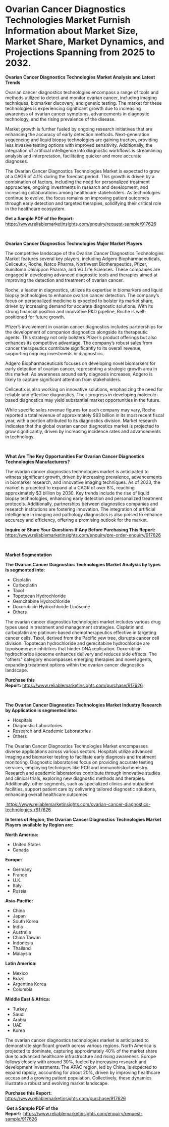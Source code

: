 <p><h1>Ovarian Cancer Diagnostics Technologies Market Furnish Information about Market Size, Market Share, Market Dynamics, and Projections Spanning from 2025 to 2032.</h1></p><p><strong>Ovarian Cancer Diagnostics Technologies Market Analysis and Latest Trends</strong></p>
<p><p>Ovarian cancer diagnostics technologies encompass a range of tools and methods utilized to detect and monitor ovarian cancer, including imaging techniques, biomarker discovery, and genetic testing. The market for these technologies is experiencing significant growth due to increasing awareness of ovarian cancer symptoms, advancements in diagnostic technology, and the rising prevalence of the disease.</p><p>Market growth is further fueled by ongoing research initiatives that are enhancing the accuracy of early detection methods. Next-generation sequencing and liquid biopsy technologies are gaining traction, providing less invasive testing options with improved sensitivity. Additionally, the integration of artificial intelligence into diagnostic workflows is streamlining analysis and interpretation, facilitating quicker and more accurate diagnoses.</p><p>The Ovarian Cancer Diagnostics Technologies Market is expected to grow at a CAGR of 4.1% during the forecast period. This growth is driven by a combination of factors, including the need for personalized treatment approaches, ongoing investments in research and development, and increasing collaborations among healthcare stakeholders. As technologies continue to evolve, the focus remains on improving patient outcomes through early detection and targeted therapies, solidifying their critical role in the healthcare ecosystem.</p></p>
<p><strong>Get a Sample PDF of the Report:&nbsp;</strong> <a href="https://www.reliablemarketinsights.com/enquiry/request-sample/917626?utm_campaign=3325&utm_medium=2&utm_source=Github&utm_content=ia&utm_term=18042025&utm_id=ovarian-cancer-diagnostics-technologies">https://www.reliablemarketinsights.com/enquiry/request-sample/917626</a></p>
<p>&nbsp;</p>
<p><strong>Ovarian Cancer Diagnostics Technologies Major Market Players</strong></p>
<p><p>The competitive landscape of the Ovarian Cancer Diagnostics Technologies Market features several key players, including Adgero Biopharmaceuticals, Cellceutix, Roche, Natco Pharma, Northwest Biotherapeutics, Pfizer, Sumitomo Dainippon Pharma, and VG Life Sciences. These companies are engaged in developing advanced diagnostic tools and therapies aimed at improving the detection and treatment of ovarian cancer.</p><p>Roche, a leader in diagnostics, utilizes its expertise in biomarkers and liquid biopsy technologies to enhance ovarian cancer detection. The company’s focus on personalized medicine is expected to bolster its market share, driven by increasing demand for accurate diagnostic solutions. With its strong financial position and innovative R&D pipeline, Roche is well-positioned for future growth.</p><p>Pfizer’s involvement in ovarian cancer diagnostics includes partnerships for the development of companion diagnostics alongside its therapeutic agents. This strategy not only bolsters Pfizer’s product offerings but also enhances its competitive advantage. The company’s robust sales from cancer therapeutics contribute significantly to its overall revenue, supporting ongoing investments in diagnostics.</p><p>Adgero Biopharmaceuticals focuses on developing novel biomarkers for early detection of ovarian cancer, representing a strategic growth area in this market. As awareness around early diagnosis increases, Adgero is likely to capture significant attention from stakeholders.</p><p>Cellceutix is also working on innovative solutions, emphasizing the need for reliable and effective diagnostics. Their progress in developing molecule-based diagnostics may yield substantial market opportunities in the future.</p><p>While specific sales revenue figures for each company may vary, Roche reported a total revenue of approximately $63 billion in its most recent fiscal year, with a portion attributed to its diagnostics division. Market research indicates that the global ovarian cancer diagnostics market is projected to grow significantly, driven by increasing incidence rates and advancements in technology.</p></p>
<p>&nbsp;</p>
<p><strong>What Are The Key Opportunities For Ovarian Cancer Diagnostics Technologies Manufacturers?</strong></p>
<p><p>The ovarian cancer diagnostics technologies market is anticipated to witness significant growth, driven by increasing prevalence, advancements in biomarker research, and innovative imaging techniques. As of 2023, the market is projected to expand at a CAGR of over 8%, reaching approximately $3 billion by 2030. Key trends include the rise of liquid biopsy technologies, enhancing early detection and personalized treatment protocols. Additionally, partnerships between diagnostics companies and research institutions are fostering innovation. The integration of artificial intelligence in imaging and pathology diagnostics is also poised to enhance accuracy and efficiency, offering a promising outlook for the market.</p></p>
<p><strong>Inquire or Share Your Questions If Any Before Purchasing This Report:</strong> <a href="https://www.reliablemarketinsights.com/enquiry/pre-order-enquiry/917626?utm_campaign=3325&utm_medium=2&utm_source=Github&utm_content=ia&utm_term=18042025&utm_id=ovarian-cancer-diagnostics-technologies">https://www.reliablemarketinsights.com/enquiry/pre-order-enquiry/917626</a></p>
<p>&nbsp;</p>
<p><strong>Market Segmentation</strong></p>
<p><strong>The Ovarian Cancer Diagnostics Technologies Market Analysis by types is segmented into:</strong></p>
<p><ul><li>Cisplatin</li><li>Carboplatin</li><li>Taxol</li><li>Topotecan Hydrochloride</li><li>Gemcitabine Hydrochloride</li><li>Doxorubicin Hydrochloride Liposome</li><li>Others</li></ul></p>
<p><p>The ovarian cancer diagnostics technologies market includes various drug types used in treatment and management strategies. Cisplatin and carboplatin are platinum-based chemotherapeutics effective in targeting cancer cells. Taxol, derived from the Pacific yew tree, disrupts cancer cell division. Topotecan hydrochloride and gemcitabine hydrochloride are topoisomerase inhibitors that hinder DNA replication. Doxorubicin hydrochloride liposome enhances delivery and reduces side effects. The "others" category encompasses emerging therapies and novel agents, expanding treatment options within the ovarian cancer diagnostics landscape.</p></p>
<p><strong>Purchase this Report:&nbsp;</strong><a href="https://www.reliablemarketinsights.com/purchase/917626?utm_campaign=3325&utm_medium=2&utm_source=Github&utm_content=ia&utm_term=18042025&utm_id=ovarian-cancer-diagnostics-technologies">https://www.reliablemarketinsights.com/purchase/917626</a></p>
<p>&nbsp;</p>
<p><strong>The Ovarian Cancer Diagnostics Technologies Market Industry Research by Application is segmented into:</strong></p>
<p><ul><li>Hospitals</li><li>Diagnostic Laboratories</li><li>Research and Academic Laboratories</li><li>Others</li></ul></p>
<p><p>The Ovarian Cancer Diagnostics Technologies Market encompasses diverse applications across various sectors. Hospitals utilize advanced imaging and biomarker testing to facilitate early diagnosis and treatment monitoring. Diagnostic laboratories focus on providing accurate testing services, employing techniques like PCR and immunohistochemistry. Research and academic laboratories contribute through innovative studies and clinical trials, exploring new diagnostic methods and therapies. Additionally, other segments, such as specialized clinics and outpatient facilities, support patient care by delivering tailored diagnostic solutions, enhancing overall healthcare outcomes.</p></p>
<p><a href="https://www.reliablemarketinsights.com/ovarian-cancer-diagnostics-technologies-r917626?utm_campaign=3325&utm_medium=2&utm_source=Github&utm_content=ia&utm_term=18042025&utm_id=ovarian-cancer-diagnostics-technologies">&nbsp;https://www.reliablemarketinsights.com/ovarian-cancer-diagnostics-technologies-r917626</a></p>
<p><strong>In terms of Region, the Ovarian Cancer Diagnostics Technologies Market Players available by Region are:</strong></p>
<p>
    <p> <strong> North America: </strong>
        <ul>
            <li>United States</li>
            <li>Canada</li>
        </ul>
        </p> 
    <p> <strong> Europe: </strong>
        <ul>
            <li>Germany</li>
            <li>France</li>
            <li>U.K.</li>
            <li>Italy</li>
            <li>Russia</li>
        </ul>
        </p> 
    <p> <strong> Asia-Pacific: </strong>
        <ul>
            <li>China</li>
            <li>Japan</li>
            <li>South Korea</li>
            <li>India</li>
            <li>Australia</li>
            <li>China Taiwan</li>
            <li>Indonesia</li>
            <li>Thailand</li>
            <li>Malaysia</li>
        </ul>
        </p> 
    <p> <strong> Latin America: </strong>
        <ul>
            <li>Mexico</li>
            <li>Brazil</li>
            <li>Argentina Korea</li>
            <li>Colombia</li>
        </ul>
        </p> 
    <p> <strong> Middle East & Africa: </strong>
        <ul>
            <li>Turkey</li>
            <li>Saudi</li>
            <li>Arabia</li>
            <li>UAE</li>
            <li>Korea</li>
        </ul>
    </p>
    </p>
<p><p>The ovarian cancer diagnostics technologies market is anticipated to demonstrate significant growth across various regions. North America is projected to dominate, capturing approximately 40% of the market share due to advanced healthcare infrastructure and rising awareness. Europe follows closely with around 30%, fueled by increasing research and development investments. The APAC region, led by China, is expected to expand rapidly, accounting for about 20%, driven by improving healthcare access and a growing patient population. Collectively, these dynamics illustrate a robust and evolving market landscape.</p></p>
<p><strong>Purchase this Report: </strong><a href="https://www.reliablemarketinsights.com/purchase/917626?utm_campaign=3325&utm_medium=2&utm_source=Github&utm_content=ia&utm_term=18042025&utm_id=ovarian-cancer-diagnostics-technologies">https://www.reliablemarketinsights.com/purchase/917626</a></p>
<p>&nbsp;<strong>Get a Sample PDF of the Report:&nbsp;&nbsp;</strong><a href="https://www.reliablemarketinsights.com/enquiry/request-sample/917626?utm_campaign=3325&utm_medium=2&utm_source=Github&utm_content=ia&utm_term=18042025&utm_id=ovarian-cancer-diagnostics-technologies">https://www.reliablemarketinsights.com/enquiry/request-sample/917626</a></p>
<p><strong></strong></p>
<p><p></p><p></p><p></p></p>